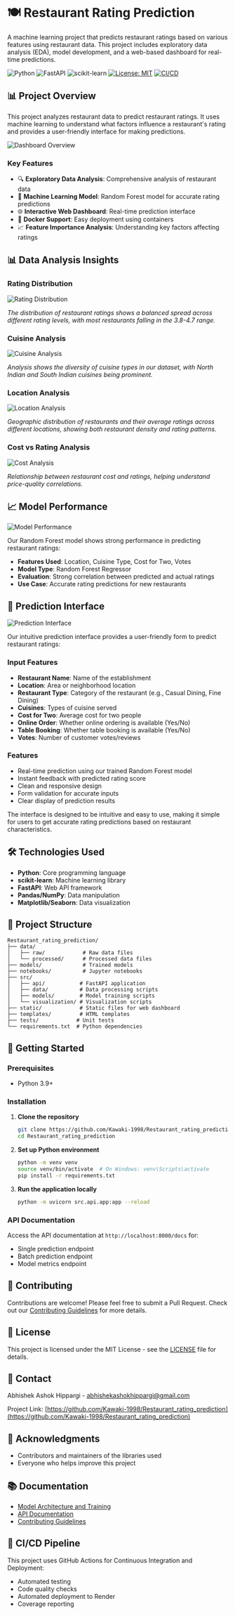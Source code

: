 # 🍽️ Restaurant Rating Prediction

A machine learning project that predicts restaurant ratings based on various features using restaurant data. This project includes exploratory data analysis (EDA), model development, and a web-based dashboard for real-time predictions.

![Python](https://img.shields.io/badge/Python-3.9-blue.svg)
![FastAPI](https://img.shields.io/badge/FastAPI-0.68.0-green.svg)
![scikit-learn](https://img.shields.io/badge/scikit--learn-0.24.2-orange.svg)
[![License: MIT](https://img.shields.io/badge/License-MIT-yellow.svg)](https://opensource.org/licenses/MIT)
[![CI/CD](https://github.com/Kawaki-1998/Restaurant_rating_prediction/actions/workflows/ci-cd.yml/badge.svg)](https://github.com/Kawaki-1998/Restaurant_rating_prediction/actions/workflows/ci-cd.yml)

## 📊 Project Overview

This project analyzes restaurant data to predict restaurant ratings. It uses machine learning to understand what factors influence a restaurant's rating and provides a user-friendly interface for making predictions.

![Dashboard Overview](docs/images/dashboard/dashboard_overview.png)

### Key Features

- 🔍 **Exploratory Data Analysis**: Comprehensive analysis of restaurant data
- 🤖 **Machine Learning Model**: Random Forest model for accurate rating predictions
- 🌐 **Interactive Web Dashboard**: Real-time prediction interface
- 🐳 **Docker Support**: Easy deployment using containers
- 📈 **Feature Importance Analysis**: Understanding key factors affecting ratings

## 📊 Data Analysis Insights

### Rating Distribution
![Rating Distribution](docs/images/visualizations/rating_distribution.png)

*The distribution of restaurant ratings shows a balanced spread across different rating levels, with most restaurants falling in the 3.8-4.7 range.*

### Cuisine Analysis
![Cuisine Analysis](docs/images/visualizations/cuisine_analysis.png)

*Analysis shows the diversity of cuisine types in our dataset, with North Indian and South Indian cuisines being prominent.*

### Location Analysis
![Location Analysis](docs/images/visualizations/location_analysis.png)

*Geographic distribution of restaurants and their average ratings across different locations, showing both restaurant density and rating patterns.*

### Cost vs Rating Analysis
![Cost Analysis](docs/images/visualizations/cost_analysis.png)

*Relationship between restaurant cost and ratings, helping understand price-quality correlations.*

## 📈 Model Performance

![Model Performance](docs/images/dashboard/model_performance.png)

Our Random Forest model shows strong performance in predicting restaurant ratings:
- **Features Used**: Location, Cuisine Type, Cost for Two, Votes
- **Model Type**: Random Forest Regressor
- **Evaluation**: Strong correlation between predicted and actual ratings
- **Use Case**: Accurate rating predictions for new restaurants

## 🎯 Prediction Interface

![Prediction Interface](docs/images/dashboard/prediction_interface.png)

Our intuitive prediction interface provides a user-friendly form to predict restaurant ratings:

### Input Features
- **Restaurant Name**: Name of the establishment
- **Location**: Area or neighborhood location
- **Restaurant Type**: Category of the restaurant (e.g., Casual Dining, Fine Dining)
- **Cuisines**: Types of cuisine served
- **Cost for Two**: Average cost for two people
- **Online Order**: Whether online ordering is available (Yes/No)
- **Table Booking**: Whether table booking is available (Yes/No)
- **Votes**: Number of customer votes/reviews

### Features
- Real-time prediction using our trained Random Forest model
- Instant feedback with predicted rating score
- Clean and responsive design
- Form validation for accurate inputs
- Clear display of prediction results

The interface is designed to be intuitive and easy to use, making it simple for users to get accurate rating predictions based on restaurant characteristics.

## 🛠️ Technologies Used

- **Python**: Core programming language
- **scikit-learn**: Machine learning library
- **FastAPI**: Web API framework
- **Pandas/NumPy**: Data manipulation
- **Matplotlib/Seaborn**: Data visualization

## 📁 Project Structure

```
Restaurant_rating_prediction/
├── data/
│   ├── raw/            # Raw data files
│   └── processed/      # Processed data files
├── models/             # Trained models
├── notebooks/          # Jupyter notebooks
├── src/
│   ├── api/           # FastAPI application
│   ├── data/          # Data processing scripts
│   ├── models/        # Model training scripts
│   └── visualization/ # Visualization scripts
├── static/            # Static files for web dashboard
├── templates/         # HTML templates
├── tests/            # Unit tests
└── requirements.txt  # Python dependencies
```

## 🚀 Getting Started

### Prerequisites

- Python 3.9+

### Installation

1. **Clone the repository**
   ```bash
   git clone https://github.com/Kawaki-1998/Restaurant_rating_prediction.git
   cd Restaurant_rating_prediction
   ```

2. **Set up Python environment**
   ```bash
   python -m venv venv
   source venv/bin/activate  # On Windows: venv\Scripts\activate
   pip install -r requirements.txt
   ```

3. **Run the application locally**
   ```bash
   python -m uvicorn src.api.app:app --reload
   ```

### API Documentation

Access the API documentation at `http://localhost:8000/docs` for:
- Single prediction endpoint
- Batch prediction endpoint
- Model metrics endpoint

## 🤝 Contributing

Contributions are welcome! Please feel free to submit a Pull Request. Check out our [Contributing Guidelines](CONTRIBUTING.md) for more details.

## 📄 License

This project is licensed under the MIT License - see the [LICENSE](LICENSE) file for details.

## 👥 Contact

Abhishek Ashok Hippargi - abhishekashokhippargi@gmail.com

Project Link: [https://github.com/Kawaki-1998/Restaurant_rating_prediction](https://github.com/Kawaki-1998/Restaurant_rating_prediction)

## 🙏 Acknowledgments

- Contributors and maintainers of the libraries used
- Everyone who helps improve this project 

## 📚 Documentation

- [Model Architecture and Training](docs/model.md)
- [API Documentation](http://localhost:8000/docs)
- [Contributing Guidelines](CONTRIBUTING.md)

## 🚀 CI/CD Pipeline

This project uses GitHub Actions for Continuous Integration and Deployment:
- Automated testing
- Code quality checks
- Automated deployment to Render
- Coverage reporting 